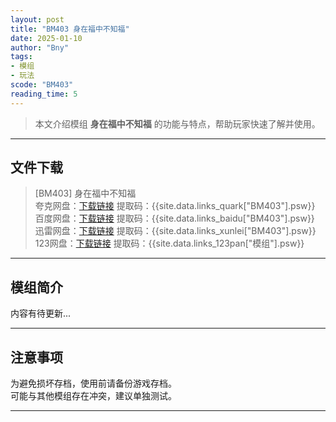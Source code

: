 ```yaml
---
layout: post
title: "BM403 身在福中不知福"
date: 2025-01-10
author: "Bny"
tags: 
- 模组
- 玩法
scode: "BM403"
reading_time: 5
---
```


> 本文介绍模组 **身在福中不知福** 的功能与特点，帮助玩家快速了解并使用。

---

## 文件下载

> [BM403] 身在福中不知福  
夸克网盘：[下载链接]({{site.data.links_quark["BM403"].url}}) 提取码：{{site.data.links_quark["BM403"].psw}}  
百度网盘：[下载链接]({{site.data.links_baidu["BM403"].url}}) 提取码：{{site.data.links_baidu["BM403"].psw}}  
迅雷网盘：[下载链接]({{site.data.links_xunlei["BM403"].url}}) 提取码：{{site.data.links_xunlei["BM403"].psw}}  
123网盘：[下载链接]({{site.data.links_123pan["模组"].url}}) 提取码：{{site.data.links_123pan["模组"].psw}}  

---

## 模组简介

>  
内容有待更新...  

---

## 注意事项

>  
为避免损坏存档，使用前请备份游戏存档。  
可能与其他模组存在冲突，建议单独测试。  

---

